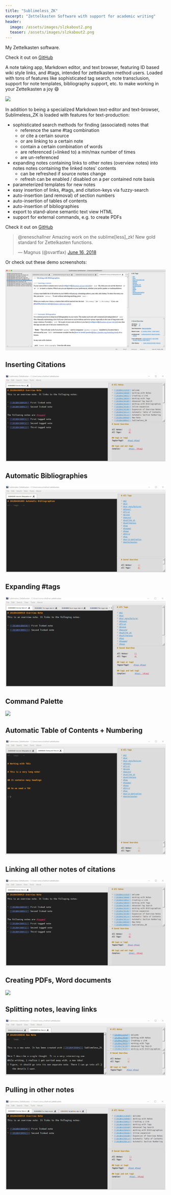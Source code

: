 ```yaml
---
title: "Sublimeless_ZK"
excerpt: "Zettelkasten Software with support for academic writing"
header:
  image: /assets/images/slzkabout2.png
  teaser: /assets/images/slzkabout2.png
---
```


My Zettelkasten software.

Check it out on [GitHub](https://github.com/renerocksai/sublimeless_zk)

A note taking app, Markdown editor, and text browser, featuring ID based wiki style links, and #tags, intended for zettelkasten method users. Loaded with tons of features like sophisticated tag search, note transclusion, support for note templates, bibliography support, etc. to make working in your Zettelkasten a joy 😄

![](/assets/images/slzkdemo1.gif)

In addition to being a specialized Markdown text-editor and text-browser, Sublimeless_ZK is loaded with features for text-production:

* sophisticated search methods for finding (associated) notes that
    * reference the same #tag combination
    * or cite a certain source
    * or are linking to a certain note
    * contain a certain combination of words
    * are referenced (=linked to) a min/max number of times
    * are un-referenced
* expanding notes containing links to other notes (overview notes) into notes notes containing the linked notes' contents
    * can be refreshed if source notes change
    * refresh can be enabled / disabled on a per contained note basis
* parameterized templates for new notes
* easy insertion of links, #tags, and citation-keys via fuzzy-search
* auto-insertion (and removal) of section numbers
* auto-insertion of tables of contents
* auto-insertion of bibliographies
* export to stand-alone semantic text view HTML
* support for external commands, e.g. to create PDFs


Check it out on [GitHub](https://github.com/renerocksai/sublimeless_zk)

<blockquote class="twitter-tweet"><p lang="en" dir="ltr">@reneschallner Amazing work on the sublime[less]_zk! New gold standard for Zettelkasten functions.</p>&mdash; Magnus (@svartfax) <a href="https://twitter.com/svartfax/status/1007958039884894209?ref_src=twsrc%5Etfw">June 16, 2018</a></blockquote> <script async src="https://platform.twitter.com/widgets.js" charset="utf-8"></script>

Or check out these demo screenshots:

![](/assets/images/slzkleftpanel.png)

## Inserting Citations

![](/assets/images/slzkinsert-citation.gif)

## Automatic Bibliographies

![](/assets/images/slzkauto-bib.gif)

## Expanding #tags

![](/assets/images/slzktag-expansion.gif)

## Command Palette
![](/assets/images/slzkcmdpanel-demo.gif)

## Automatic Table of Contents + Numbering

![](/assets/images/slzkauto-numbering.gif)


## Linking all other notes of citations
![](/assets/images/slzkcitekey-expansion.gif)

## Creating PDFs, Word documents
![](/assets/images/slzkextcmdpandoc.gif)

## Splitting notes, leaving links
![](/assets/images/slzkinsert-link-sel-multiline.gif)

## Pulling in other notes
![](/assets/images/slzkoverview-note-expansion.gif)

